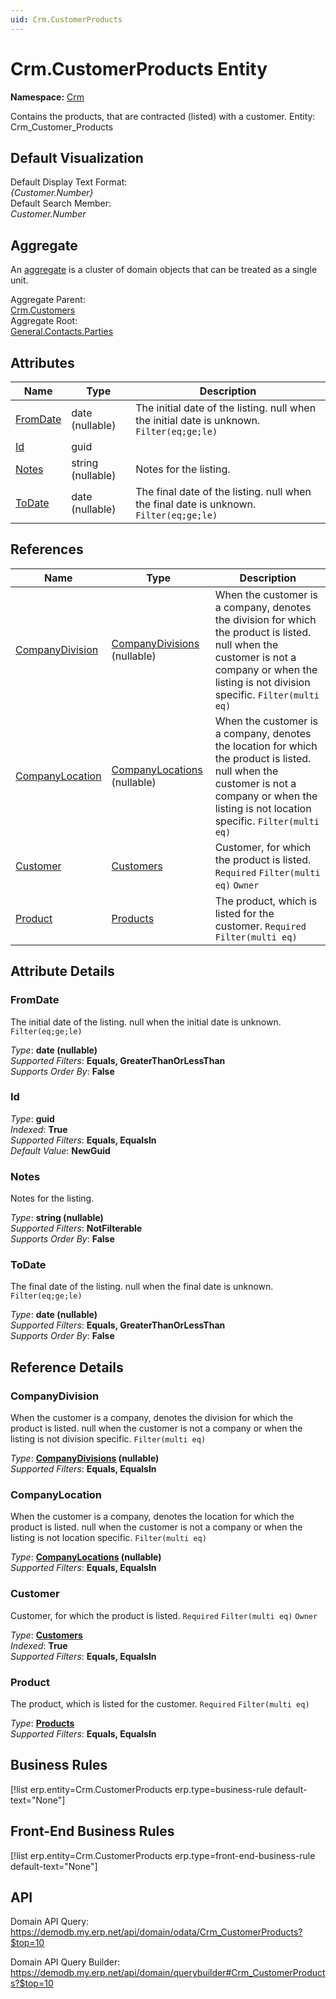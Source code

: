 ```yaml
---
uid: Crm.CustomerProducts
---
```

# Crm.CustomerProducts Entity

**Namespace:** [Crm](Crm.md)  

Contains the products, that are contracted (listed) with a customer. Entity: Crm_Customer_Products

## Default Visualization
Default Display Text Format:  
_{Customer.Number}_  
Default Search Member:  
_Customer.Number_  

## Aggregate
An [aggregate](https://docs.erp.net/tech/advanced/concepts/aggregates.html) is a cluster of domain objects that can be treated as a single unit.  

Aggregate Parent:  
[Crm.Customers](Crm.Customers.md)  
Aggregate Root:  
[General.Contacts.Parties](General.Contacts.Parties.md)  

## Attributes

| Name | Type | Description |
| ---- | ---- | --- |
| [FromDate](Crm.CustomerProducts.md#fromdate) | date (nullable) | The initial date of the listing. null when the initial date is unknown. `Filter(eq;ge;le)` 
| [Id](Crm.CustomerProducts.md#id) | guid |  
| [Notes](Crm.CustomerProducts.md#notes) | string (nullable) | Notes for the listing. 
| [ToDate](Crm.CustomerProducts.md#todate) | date (nullable) | The final date of the listing. null when the final date is unknown. `Filter(eq;ge;le)` 

## References

| Name | Type | Description |
| ---- | ---- | --- |
| [CompanyDivision](Crm.CustomerProducts.md#companydivision) | [CompanyDivisions](General.Contacts.CompanyDivisions.md) (nullable) | When the customer is a company, denotes the division for which the product is listed. null when the customer is not a company or when the listing is not division specific. `Filter(multi eq)` |
| [CompanyLocation](Crm.CustomerProducts.md#companylocation) | [CompanyLocations](General.Contacts.CompanyLocations.md) (nullable) | When the customer is a company, denotes the location for which the product is listed. null when the customer is not a company or when the listing is not location specific. `Filter(multi eq)` |
| [Customer](Crm.CustomerProducts.md#customer) | [Customers](Crm.Customers.md) | Customer, for which the product is listed. `Required` `Filter(multi eq)` `Owner` |
| [Product](Crm.CustomerProducts.md#product) | [Products](General.Products.Products.md) | The product, which is listed for the customer. `Required` `Filter(multi eq)` |


## Attribute Details

### FromDate

The initial date of the listing. null when the initial date is unknown. `Filter(eq;ge;le)`

_Type_: **date (nullable)**  
_Supported Filters_: **Equals, GreaterThanOrLessThan**  
_Supports Order By_: **False**  

### Id

_Type_: **guid**  
_Indexed_: **True**  
_Supported Filters_: **Equals, EqualsIn**  
_Default Value_: **NewGuid**  

### Notes

Notes for the listing.

_Type_: **string (nullable)**  
_Supported Filters_: **NotFilterable**  
_Supports Order By_: **False**  

### ToDate

The final date of the listing. null when the final date is unknown. `Filter(eq;ge;le)`

_Type_: **date (nullable)**  
_Supported Filters_: **Equals, GreaterThanOrLessThan**  
_Supports Order By_: **False**  


## Reference Details

### CompanyDivision

When the customer is a company, denotes the division for which the product is listed. null when the customer is not a company or when the listing is not division specific. `Filter(multi eq)`

_Type_: **[CompanyDivisions](General.Contacts.CompanyDivisions.md) (nullable)**  
_Supported Filters_: **Equals, EqualsIn**  

### CompanyLocation

When the customer is a company, denotes the location for which the product is listed. null when the customer is not a company or when the listing is not location specific. `Filter(multi eq)`

_Type_: **[CompanyLocations](General.Contacts.CompanyLocations.md) (nullable)**  
_Supported Filters_: **Equals, EqualsIn**  

### Customer

Customer, for which the product is listed. `Required` `Filter(multi eq)` `Owner`

_Type_: **[Customers](Crm.Customers.md)**  
_Indexed_: **True**  
_Supported Filters_: **Equals, EqualsIn**  

### Product

The product, which is listed for the customer. `Required` `Filter(multi eq)`

_Type_: **[Products](General.Products.Products.md)**  
_Supported Filters_: **Equals, EqualsIn**  



## Business Rules

[!list erp.entity=Crm.CustomerProducts erp.type=business-rule default-text="None"]

## Front-End Business Rules

[!list erp.entity=Crm.CustomerProducts erp.type=front-end-business-rule default-text="None"]

## API

Domain API Query:
<https://demodb.my.erp.net/api/domain/odata/Crm_CustomerProducts?$top=10>

Domain API Query Builder:
<https://demodb.my.erp.net/api/domain/querybuilder#Crm_CustomerProducts?$top=10>

